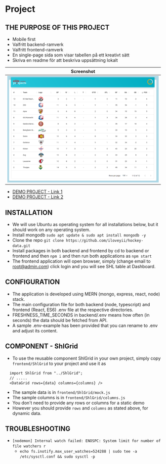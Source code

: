 # Project

## THE PURPOSE OF THIS PROJECT

- Mobile first
- Valfritt backend-ramverk
- Valfritt frontend-ramverk
- En single-page sida som visar tabellen på ett kreativt sätt
- Skriva en readme för att beskriva uppsättning lokalt

| Screenshot                                                                                 |
| ------------------------------------------------------------------------------------------ |
| ![hkr](https://github.com/iloveyii/hockey-data/blob/master/frontend/public/images/shl.png) |

- [DEMO PROJECT - Link 1](http://hockey-data.ddns.net:7700)
- [DEMO PROJECT - Link 2](http://52.55.155.45:7700)

## INSTALLATION

- We will use Ubuntu as operating system for all installations below, but it should work on any operating system.
- Install mongodb `sudo apt update & sudo apt install mongodb -y`
- Clone the repo `git clone https://github.com/iloveyii/hockey-data.git`
- Install packages in both backend and frontend by cd to backend or frontend and then `npm i` and then run both applications as `npm start`
- The frontend application will open browser, simply (change email to root@admin.com) click login and you will see SHL table at Dashboard.

## CONFIGURATION

- The application is developed using MERN (mongo, express, react, node) stack.
- The main configuration file for both backend (node, typescript) and frontend (React, ES6) .env file at the respective directories.
- FRESHNESS_TIME_SECONDS in backend/.env means how often (in seconds) the data should be fetched from API.
- A sample .env-example has been provided that you can rename to .env and adjust its content.

## COMPONENT - ShlGrid

- To use the reusable component ShlGrid in your own project, simply copy `frontend/ShlGrid` to your project and use it as

```
  import ShlGrid from "../ShlGrid";
  // .....
  <DataGrid rows={data} columns={columns} />
```

- The sample data is in `frontend/ShlGrid/mock.js`
- The sample columns is in `frontend/ShlGrid/columns.js`
- You don't need to provide any rows or columns for a static demo
- However you should provide `rows` and `columns` as stated above, for dynamic data.

## TROUBLESHOOTING

- `[nodemon] Internal watch failed: ENOSPC: System limit for number of file watchers r`
  - `echo fs.inotify.max_user_watches=524288 | sudo tee -a /etc/sysctl.conf && sudo sysctl -p `
